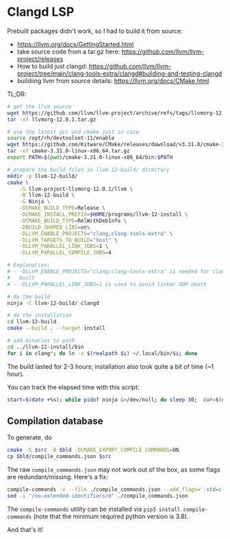 # Clangd LSP
Prebuilt packages didn't work, so I had to build it from source:

- https://llvm.org/docs/GettingStarted.html
- take source code from a tar.gz here: https://github.com/llvm/llvm-project/releases
- How to build just clangd: https://github.com/llvm/llvm-project/tree/main/clang-tools-extra/clangd#building-and-testing-clangd
- buildiing llvm from source details: https://llvm.org/docs/CMake.html

TL;DR:
```bash
# get the llvm source
wget https://github.com/llvm/llvm-project/archive/refs/tags/llvmorg-12.0.1.tar.gz
tar -xf llvmorg-12.0.1.tar.gz

# use the latest gcc and cmake just in case
source /opt/rh/devtoolset-11/enable
wget https://github.com/Kitware/CMake/releases/download/v3.31.0/cmake-3.31.0-linux-x86_64.tar.gz
tar -xf cmake-3.31.0-linux-x86_64.tar.gz
export PATH=$(pwd)/cmake-3.31.0-linux-x86_64/bin:$PATH

# prepare the build files in llvm-12-build/ directory
mkdir -p llvm-12-build/
cmake \
    -S llvm-project-llvmorg-12.0.1/llvm \
    -B llvm-12-build \
    -G Ninja \
    -DCMAKE_BUILD_TYPE=Release \
    -DCMAKE_INSTALL_PREFIX=$HOME/programs/llvm-12-install \
    -DCMAKE_BUILD_TYPE=RelWithDebInfo \
    -DBUILD_SHARED_LIBS=on\
    -DLLVM_ENABLE_PROJECTS="clang;clang-tools-extra" \
    -DLLVM_TARGETS_TO_BUILD="host" \
    -DLLVM_PARALLEL_LINK_JOBS=1 \
    -DLLVM_PARALLEL_COMPILE_JOBS=4

# Explanation:
# - -DLLVM_ENABLE_PROJECTS="clang;clang-tools-extra" is needed for clangd to be
#   built
# - -DLLVM_PARALLEL_LINK_JOBS=1 is used to avoid linker OOM death

# do the build
ninja -C llvm-12-build/ clangd

# do the installation
cd llvm-12-build
cmake --build . --target install

# add binaries to path
cd ../llvm-12-install/bin
for i in clang*; do ln -s $(realpath $i) ~/.local/bin/$i; done
```

The build lasted for 2-3 hours; installation also took quite a bit of time (~1 hour).

You can track the elapsed time with this script:
```bash
start=$(date +%s); while pidof ninja &>/dev/null; do sleep 30;  cur=$(date +%s); echo "seconds elapsed $((cur - start))"; done
```


## Compilation database
To generate, do

```bash
cmake -S $src -B $bld -DCMAKE_EXPORT_COMPILE_COMMANDS=ON
cp $bld/compile_commands.json $src
```

The raw `compile_commands.json` may not work out of the box, as some flags are
redundant/missing. Here's a fix:
```bash
compile-commands -v --file ./compile_commands.json --add_flags='-std=c++17'
sed -i "/no-extended-identifiers/d" ./compile_commands.json
```

The `compile-commands` utility can be installed via `pip3 install compile-commands`
(note that the minimum required python version is 3.8).

And that's it!
